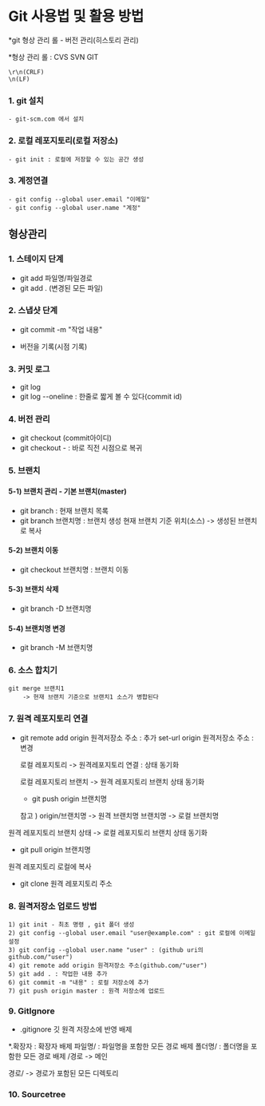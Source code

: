# Git 사용법 및 활용 방법

*git 형상 관리 롤
		- 버전 관리(히스토리 관리)
	
*형상 관리 롤 :  CVS
				SVN
				GIT
						
	\r\n(CRLF)
	\n(LF)
	
### 1. git 설치
	- git-scm.com 에서 설치

### 2. 로컬 레포지토리(로컬 저장소)
	- git init : 로컬에 저장할 수 있는 공간 생성

### 3. 계정연결
	- git config --global user.email "이메일"
	- git config --global user.name "계정"
	

## 형상관리
### 1. 스테이지 단계
- git add 파일명/파일경로
- git add . (변경된 모든 파일)
	
### 2. 스냅샷 단계
- git commit -m "작업 내용"
	
- 버전을 기록(시점 기록)
	
### 3. 커밋 로그
- git log
- git log --oneline : 한줄로 짧게 볼 수 있다(commit id)
	
### 4. 버전 관리
- git checkout (commit아이디)
- git checkout - : 바로 직전 시점으로 복귀
	
### 5. 브랜치

####	5-1) 브랜치 관리 - 기본 브랜치(master)
- git branch : 현재 브랜치 목록
- git branch 브랜치명 : 브랜치 생성
		현재 브랜치 기준 위치(소스) -> 생성된 브랜치로 복사
	
####	5-2) 브랜치 이동
- git checkout 브랜치명 : 브랜치 이동
	
####	5-3) 브랜치 삭제
- git branch -D 브랜치명
	
####	5-4) 브랜치명 변경
- git branch -M 브랜치명
	

### 6. 소스 합치기
	git merge 브랜치1
		-> 현재 브랜치 기준으로 브랜치1 소스가 병합된다

### 7. 원격 레포지토리 연결
- git remote add origin 원격저장소 주소 : 추가
           set-url origin 원격저장소 주소 : 변경
    
    로컬 레포지토리 -> 원격레포지토리 연결 : 상태 동기화

    로컬 레포지토리 브랜치 -> 원격 레포지토리 브랜치 상태 동기화
    - git push origin 브랜치명

    참고 ) origin/브랜치명 -> 원격 브랜치명
            브랜치명 -> 로컬 브랜치명

원격 레포지토리 브랜치 상태 -> 로컬 레포지토리 브랜치 상태 동기화
- git pull origin 브랜치명

원격 레포지토리 로컬에 복사
- git clone 원격 레포지토리 주소

### 8. 원격저장소 업로드 방법
	1) git init - 최초 명령 , git 폴더 생성
	2) git config --global user.email "user@example.com" : git 로컬에 이메일 설정
	3) git config --global user.name "user" : (github uri의 github.com/"user")
    4) git remote add origin 원격저장소 주소(github.com/"user")
    5) git add . : 작업한 내용 추가
    6) git commit -m "내용" : 로컬 저장소에 추가
    7) git push origin master : 원격 저장소에 업로드

### 9. GitIgnore
- .gitignore 깃 원격 저장소에 반영 배제

*.확장자 : 확장자 배제
파일명/ : 파일명을 포함한 모든 경로 배제
폴더명/ : 폴더명을 포함한 모든 경로 배제
/경로 -> 메인

경로/ -> 경로가 포함된 모든 디렉토리


### 10. Sourcetree 